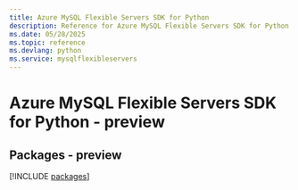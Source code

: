 ```yaml
---
title: Azure MySQL Flexible Servers SDK for Python
description: Reference for Azure MySQL Flexible Servers SDK for Python
ms.date: 05/28/2025
ms.topic: reference
ms.devlang: python
ms.service: mysqlflexibleservers
---
```

# Azure MySQL Flexible Servers SDK for Python - preview
## Packages - preview
[!INCLUDE [packages](mysql-flexible-servers-index.md)]